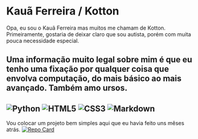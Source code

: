 # Kauã Ferreira / Kotton
Opa, eu sou o Kauã Ferreira mas muitos me chamam de Kotton. Primeiramente, gostaria de deixar claro que sou autista, porém com muita pouca necessidade especial.

Uma informação muito legal sobre mim é que eu tenho uma fixação por qualquer coisa que envolva computação, do mais básico ao mais avançado. Também amo ursos.
---
![Python](https://img.shields.io/badge/Python-000?style=for-the-badge&logo=python)
![HTML5](https://img.shields.io/badge/HTML5-000?style=for-the-badge&logo=html5)
![CSS3](https://img.shields.io/badge/CSS3-000?style=for-the-badge&logo=css3&logoColor=264CE4)
![Markdown](https://img.shields.io/badge/Markdown-000?style=for-the-badge&logo=markdown)
---
Vou colocar um projeto bem simples aqui que eu havia feito uns mêses atrás.
[![Repo Card](https://github-readme-stats.vercel.app/api/pin/?username=Kottonye&repo=fstwrc&bg_color=000&border_color=30A3DC&show_icons=true&icon_color=30A3DC&title_color=E94D5F&text_color=FFF)](https://github.com/Kottonye/fstwrc)
